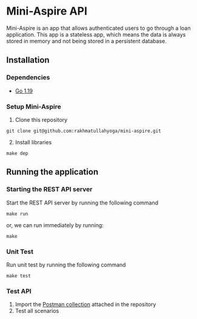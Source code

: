 # Mini-Aspire API
Mini-Aspire is an app that allows authenticated users to go through a loan application. This app is a stateless app, which means the data is always stored in memory and not being stored in a persistent database.

## Installation

### Dependencies
- [Go 1.19](https://go.dev/doc/install)

### Setup Mini-Aspire
1. Clone this repository
```
git clone git@github.com:rakhmatullahyoga/mini-aspire.git
```
2. Install libraries
```
make dep
```

## Running the application
### Starting the REST API server
Start the REST API server by running the following command
```
make run
```
or, we can run immediately by running:
```
make
```

### Unit Test
Run unit test by running the following command
```
make test
```

### Test API
1. Import the [Postman collection](Mini-Aspire.postman_collection.json) attached in the repository
2. Test all scenarios
